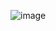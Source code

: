 ![image](https://github.com/lois4801/Bike-Sales-Analysis/assets/96842662/0735e3ed-6fba-4b16-80ca-856a9eef4e2c)

